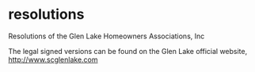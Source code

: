# resolutions
Resolutions of the Glen Lake Homeowners Associations, Inc

The legal signed versions can be found on the Glen Lake official website, http://www.scglenlake.com
